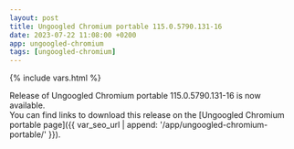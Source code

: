 ```yaml
---
layout: post
title: Ungoogled Chromium portable 115.0.5790.131-16
date: 2023-07-22 11:08:00 +0200
app: ungoogled-chromium
tags: [ungoogled-chromium]
---
```

{% include vars.html %}

Release of Ungoogled Chromium portable 115.0.5790.131-16 is now available.<br />
You can find links to download this release on the [Ungoogled Chromium portable page]({{ var_seo_url | append: '/app/ungoogled-chromium-portable/' }}).

